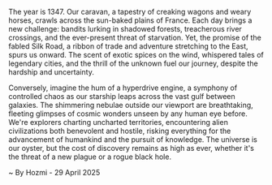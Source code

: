 
The year is 1347.  Our caravan, a tapestry of creaking wagons and weary horses, crawls across the sun-baked plains of France.  Each day brings a new challenge: bandits lurking in shadowed forests, treacherous river crossings, and the ever-present threat of starvation. Yet, the promise of the fabled Silk Road, a ribbon of trade and adventure stretching to the East, spurs us onward.  The scent of exotic spices on the wind, whispered tales of legendary cities, and the thrill of the unknown fuel our journey, despite the hardship and uncertainty.

Conversely, imagine the hum of a hyperdrive engine, a symphony of controlled chaos as our starship leaps across the vast gulf between galaxies.  The shimmering nebulae outside our viewport are breathtaking, fleeting glimpses of cosmic wonders unseen by any human eye before.  We're explorers charting uncharted territories, encountering alien civilizations both benevolent and hostile, risking everything for the advancement of humankind and the pursuit of knowledge. The universe is our oyster, but the cost of discovery remains as high as ever, whether it's the threat of a new plague or a rogue black hole.

~ By Hozmi - 29 April 2025
